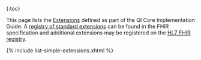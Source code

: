 {:toc}


This page lists the [Extensions](http://hl7.org/fhir/extensibility.html) defined as part of the QI Core Implementation
Guide. A [registry of standard extensions](http://hl7.org/fhir/R4/extensibility-registry.html) can be found in the FHIR
specification and additional extensions may be registered on the [HL7 FHIR registry](http://hl7.org/fhir/registry).

{% include list-simple-extensions.xhtml %}
